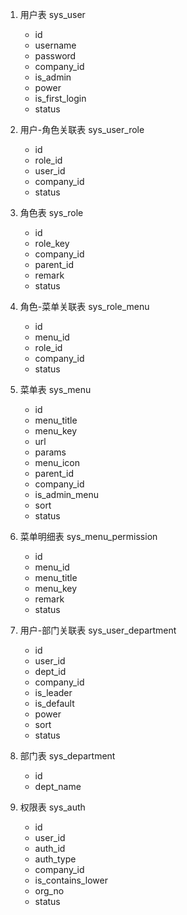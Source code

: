 1. 用户表
sys_user
   - id
   - username
   - password
   - company_id
   - is_admin
   - power
   - is_first_login
   - status

2. 用户-角色关联表
sys_user_role
   - id
   - role_id
   - user_id
   - company_id
   - status

3. 角色表
sys_role
   - id
   - role_key
   - company_id
   - parent_id
   - remark
   - status

4. 角色-菜单关联表
sys_role_menu
   - id
   - menu_id
   - role_id
   - company_id
   - status

5. 菜单表
sys_menu
   - id
   - menu_title
   - menu_key
   - url
   - params
   - menu_icon
   - parent_id
   - company_id
   - is_admin_menu
   - sort
   - status

6. 菜单明细表
sys_menu_permission
   - id
   - menu_id
   - menu_title
   - menu_key
   - remark
   - status

7. 用户-部门关联表
sys_user_department
   - id
   - user_id
   - dept_id
   - company_id
   - is_leader
   - is_default
   - power
   - sort
   - status

8. 部门表
sys_department
   - id
   - dept_name

9. 权限表
sys_auth
   - id
   - user_id
   - auth_id
   - auth_type
   - company_id
   - is_contains_lower
   - org_no
   - status